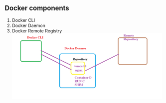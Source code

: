## Docker components
   1. Docker CLI
   2. Docker Daemon
   3. Docker Remote Registry
   ![Docker-arch](docker-architecture.png)